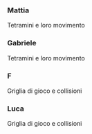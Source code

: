 ### Mattia

Tetramini e loro movimento

### Gabriele

Tetramini e loro movimento

### F

Griglia di gioco e collisioni

### Luca

Griglia di gioco e collisioni